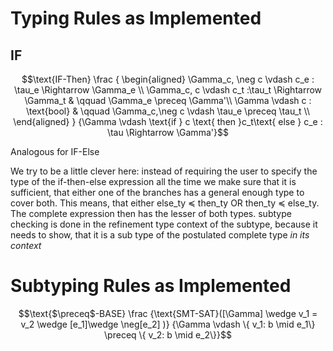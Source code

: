 
Typing Rules as Implemented
===========================

## IF

```math
\text{IF-Then}
\frac
  {
    \begin{aligned}
      \Gamma_c, \neg c \vdash c_e : \tau_e \Rightarrow \Gamma_e \\
      \Gamma_c, c \vdash c_t :\tau_t \Rightarrow \Gamma_t  
        & \qquad \Gamma_e \preceq \Gamma'\\
      \Gamma \vdash c : \text{bool} 
        & \qquad \Gamma_c,\neg c \vdash \tau_e \preceq \tau_t  \\
     
    \end{aligned}
  }
  {\Gamma \vdash \text{if } c \text{ then }c_t\text{ else } c_e : \tau \Rightarrow \Gamma'}
```

Analogous for $`\text{IF-Else}`$

We try to be a little clever here:
instead of requiring the user to specify the type of the if-then-else expression all the time
we make sure that it is sufficient, that either one of the branches has a general enough type to
cover both.
This means, that either else_ty ≼ then_ty OR then_ty ≼ else_ty. The complete expression
then has the lesser of both types.
subtype checking is done in the refinement type context of the subtype, because
it needs to show, that it is a sub type of the postulated complete type *in its context*

Subtyping Rules as Implemented
==============================

```math
\text{$\preceq$-BASE}
\frac
  {\text{SMT-SAT}([\Gamma] \wedge v_1 = v_2 \wedge [e_1]\wedge \neg[e_2] )}
  {\Gamma \vdash \{ v_1: b \mid e_1\} \preceq \{ v_2: b \mid e_2\}}
```

```math
